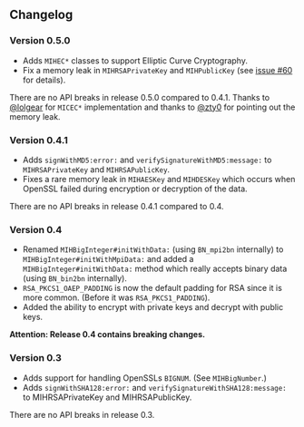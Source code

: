 ## Changelog

### Version 0.5.0

- Adds `MIHEC*` classes to support Elliptic Curve Cryptography.
- Fix a memory leak in `MIHRSAPrivateKey` and `MIHPublicKey` (see [issue #60](https://github.com/hohl/MIHCrypto/issues/60) for details).

There are no API breaks in release 0.5.0 compared to 0.4.1. Thanks to [@lolgear](https://github.com/lolgear) for `MICEC*` implementation and thanks to [@zty0](https://github.com/zty0) for pointing out the memory leak.

### Version 0.4.1

 - Adds `signWithMD5:error:` and `verifySignatureWithMD5:message:` to `MIHRSAPrivateKey` and `MIHRSAPublicKey`.
 - Fixes a rare memory leak in `MIHAESKey` and `MIHDESKey` which occurs when OpenSSL failed during encryption or decryption of the data.

There are no API breaks in release 0.4.1 compared to 0.4.

### Version 0.4

 - Renamed `MIHBigInteger#initWithData:` (using `BN_mpi2bn` internally) to `MIHBigInteger#initWithMpiData:` and added a `MIHBigInteger#initWithData:` method which really accepts binary data (using `BN_bin2bn` internally).
 - `RSA_PKCS1_OAEP_PADDING` is now the default padding for RSA since it is more common. (Before it was `RSA_PKCS1_PADDING`).
 - Added the ability to encrypt with private keys and decrypt with public keys.

**Attention: Release 0.4 contains breaking changes.**

### Version 0.3

 - Adds support for handling OpenSSLs `BIGNUM`. (See `MIHBigNumber`.)
 - Adds `signWithSHA128:error:` and `verifySignatureWithSHA128:message:` to MIHRSAPrivateKey and MIHRSAPublicKey.

There are no API breaks in release 0.3.
